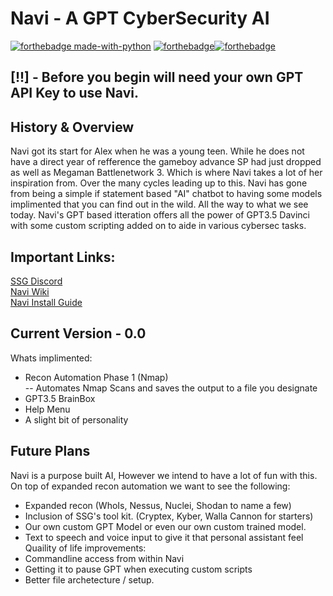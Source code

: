 # Navi - A GPT CyberSecurity AI
[![forthebadge made-with-python](http://ForTheBadge.com/images/badges/made-with-python.svg)](https://www.python.org/)
[![forthebadge](https://forthebadge.com/images/badges/built-with-love.svg)](https://forthebadge.com)[![forthebadge](https://forthebadge.com/images/badges/powered-by-black-magic.svg)](https://forthebadge.com)  
 
## [!!] - Before you begin will need your own GPT API Key to use Navi.

## History & Overview
Navi got its start for Alex when he was a young teen. While he does not have a direct year of refference the gameboy advance SP had just dropped as well as Megaman Battlenetwork 3. Which is where Navi takes a lot of her inspiration from. Over the many cycles leading up to this. Navi has gone from being a simple if statement based "AI" chatbot to having some models implimented that you can find out in the wild. All the way to what we see today. Navi's GPT based itteration offers all the power of GPT3.5 Davinci with some custom scripting added on to aide in various cybersec tasks.  
  
## Important Links: 
[SSG Discord](https://discord.gg/RtXWsy5uNE)  
[Navi Wiki](https://github.com/SSGorg/Navi/wiki)  
[Navi Install Guide](https://github.com/SSGorg/Navi/wiki/Installing-Navi-(Linux---Mac))  
  
## Current Version - 0.0  
Whats implimented:
- Recon Automation Phase 1 (Nmap)  
-- Automates Nmap Scans and saves the output to a file you designate
- GPT3.5 BrainBox
- Help Menu
- A slight bit of personality

## Future Plans  
Navi is a purpose built AI, However we intend to have a lot of fun with this. On top of expanded recon automation we want to see the following: 
- Expanded recon (WhoIs, Nessus, Nuclei, Shodan to name a few)
- Inclusion of SSG's tool kit. (Cryptex, Kyber, Walla Cannon for starters) 
- Our own custom GPT Model or even our own custom trained model.
- Text to speech and voice input to give it that personal assistant feel
Quaility of life improvements:
- Commandline access from within Navi
- Getting it to pause GPT when executing custom scripts
- Better file archetecture / setup. 
